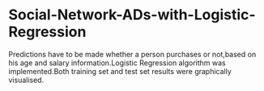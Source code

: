 # Social-Network-ADs-with-Logistic-Regression
Predictions have to be made whether a person purchases or not,based on his age and salary information.Logistic Regression algorithm was implemented.Both training set and test set results were graphically visualised.
